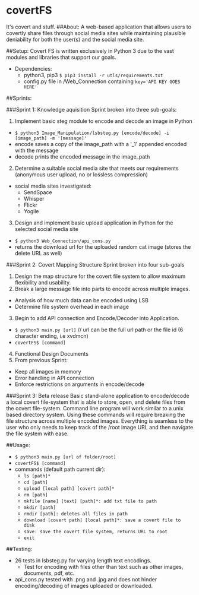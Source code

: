 # covertFS
It's covert and stuff. 
##About: 
  A web-based application that allows users to covertly share files through social media sites while maintaining plausible deniability for both the user(s) and the social media site. 

##Setup: 
  Covert FS is written exclusively in Python 3 due to the vast modules and libraries that support our goals. 
  
  - Dependencies:
    - python3, pip3 `$ pip3 install -r utls/requirements.txt`
    - config.py file in /Web_Connection containing `key='API KEY GOES HERE'`

##Sprints: 

###Sprint 1: Knowledge aquisition
Sprint broken into three sub-goals: 

1. Implement basic steg module to encode and decode an image in Python 
  - `$ python3 Image_Manipulation/lsbsteg.py [encode/decode] -i [image_path] -m '[message]'`
  - encode saves a copy of the image_path with a '_1' appended encoded with the message
  - decode prints the encoded message in the image_path
2. Determine a suitable social media site that meets our requirements (anonymous user upload, no or lossless compression)
  - social media sites investigated:
    - SendSpace
    - Whisper
    - Flickr
    - Yogile
3. Design and implement basic upload application in Python for the selected social media site 
  - `$ python3 Web_Connection/api_cons.py`
  - returns the download url for the uploaded random cat image (stores the delete URL as well)

###Sprint 2: Covert Mapping Structure
Sprint broken into four sub-goals

1. Design the map structure for the covert file system to allow maximum flexibility and usability. 
2. Break a large message file into parts to encode across multiple images. 
  - Analysis of how much data can be encoded using LSB
  - Determine file system overhead in each image 
3. Begin to add API connection and Encode/Decoder into Application. 
  - `$ python3 main.py [url]` // url can be the full url path or the file id (6 character ending, i.e xvdmcn)
  - `covertFS$ [command]`
4. Functional Design Documents
5. From previous Sprint: 
  - Keep all images in memory
  - Error handling in API connection
  - Enforce restrictions on arguments in encode/decode

###Sprint 3: Beta release
  Basic stand-alone application to encode/decode a local covert file-system that is able to store, open, and delete files from the covert file-system. Command line program will work similar to a unix based directory system. Using these commands will require breaking the file structure across multiple encoded images. Everything is seamless to the user who only needs to keep track of the /root image URL and then navigate the file system with ease. 

##Usage: 
  - `$ python3 main.py [url of folder/root]`
  - `covertFS$ [command]`
  - commands (default path current dir):
    - `ls [path]*`
    - `cd [path]`
    - `upload [local path] [covert path]*`
    - `rm [path]`
    - `mkfile [name] [text] [path]*: add txt file to path`
    - `mkdir [path]`
    - `rmdir [path]: deletes all files in path`
    - `download [covert path] [local path]*: save a covert file to disk`
    - `save: save the covert file system, returns URL to root`
    - `exit`

##Testing:
  - 26 tests in lsbsteg.py for varying length text encodings. 
    - Test for encoding with files other than text such as other images, documents, pdf, etc.
  - api_cons.py tested with .png and .jpg and does not hinder encoding/decoding of images uploaded or downloaded. 
